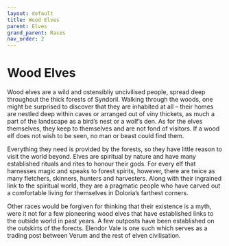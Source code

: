 ```yaml
---
layout: default
title: Wood Elves
parent: Elves
grand_parent: Races
nav_order: 2
---
```


# Wood Elves

Wood elves are a wild and ostensibliy uncivilised people, spread deep throughout the thick forests of Syndoril. Walking through the woods, one might be surprised to discover that they are inhabited at all – their homes are nestled deep within caves or arranged out of viny thickets, as much a part of the landscape as a bird’s nest or a wolf’s den. As for the elves themselves, they keep to themselves and are not fond of visitors. If a wood elf does not wish to be seen, no man or beast could find them.

Everything they need is provided by the forests, so they have little reason to visit the world beyond. Elves are spiritual by nature and have many established rituals and rites to honour their gods. For every elf that harnesses magic and speaks to forest spirits, however, there are twice as many fletchers, skinners, hunters and harvesters. Along with their ingrained link to the spiritual world, they are a pragmatic people who have carved out a comfortable living for themselves in Doloria’s farthest corners.

Other races would be forgiven for thinking that their existence is a myth, were it not for a few pioneering wood elves that have established links to the outside world in past years. A few outposts have been established on the outskirts of the forects. Elendor Vale is one such which serves as a trading post between Verum and the rest of elven civilisation.